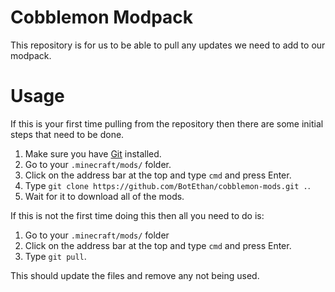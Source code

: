 # Cobblemon Modpack
This repository is for us to be able to pull any updates we need to add to our modpack.

# Usage
If this is your first time pulling from the repository then there are some initial steps that need to be done.

1. Make sure you have [Git](https://git-scm.com/downloads) installed.
2. Go to your `.minecraft/mods/` folder.
3. Click on the address bar at the top and type `cmd` and press Enter.
4. Type `git clone https://github.com/BotEthan/cobblemon-mods.git .`.
5. Wait for it to download all of the mods.

If this is not the first time doing this then all you need to do is:

1. Go to your `.minecraft/mods/` folder
2. Click on the address bar at the top and type `cmd` and press Enter.
3. Type `git pull`.

This should update the files and remove any not being used.

